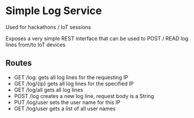 # Simple Log Service

Used for hackathons / IoT sessions

Exposes a very simple REST interface that can be used to POST / READ log lines from/to IoT devices

## Routes

* GET /log: gets all log lines for the requesting IP
* GET /log/{ip} gets all log lines for the specified IP
* GET /log/all gets all log lines 
* POST /log creates a new log line, request body is a String
* PUT /log/user sets the user name for this IP
* GET /log/user gets a list of all user names
